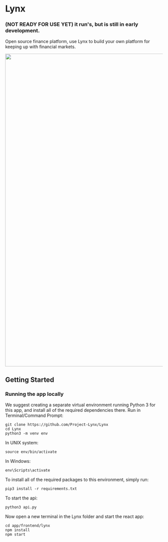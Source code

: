 # Lynx
### (NOT READY FOR USE YET) it run's, but is still in early development.
Open source finance platform, use Lynx to build your own platform for keeping up with financial markets.

<img src="https://i.ibb.co/FJW3fnf/lynx-banner.png" width="1000"/>

## Getting Started

### Running the app locally

We suggest creating a separate virtual environment running Python 3 for this app, and install all of the required dependencies there. Run in Terminal/Command Prompt:

```
git clone https://github.com/Project-Lynx/Lynx
cd Lynx
python3 -m venv env
```

In UNIX system:

```
source env/bin/activate
```

In Windows:

```
env\Scripts\activate
```

To install all of the required packages to this environment, simply run:

```
pip3 install -r requirements.txt
```

To start the api:

```
python3 api.py
```

Now open a new terminal in the Lynx folder and start the react app:
```
cd app/frontend/lynx
npm install
npm start
```
